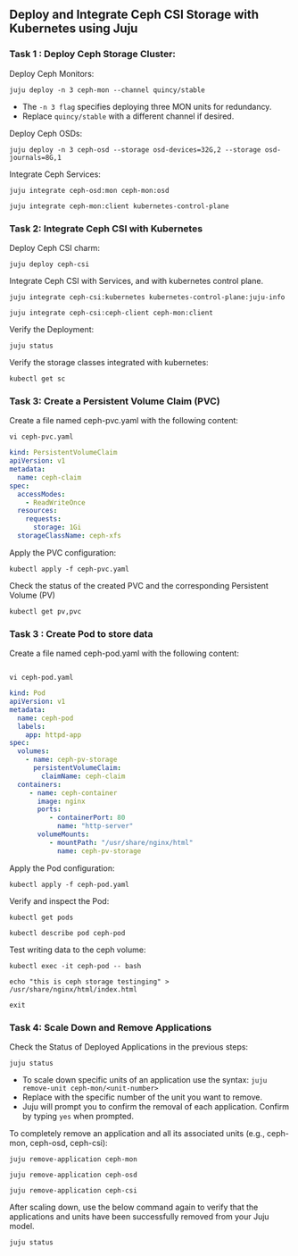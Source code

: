 ## Deploy and Integrate Ceph CSI Storage with Kubernetes using Juju

### Task 1 : Deploy Ceph Storage Cluster:
Deploy Ceph Monitors:
```
juju deploy -n 3 ceph-mon --channel quincy/stable
```
* The `-n 3 flag` specifies deploying three MON units for redundancy.
* Replace `quincy/stable` with a different channel if desired.

Deploy Ceph OSDs:
```
juju deploy -n 3 ceph-osd --storage osd-devices=32G,2 --storage osd-journals=8G,1
```
Integrate Ceph Services:
```
juju integrate ceph-osd:mon ceph-mon:osd
```
```
juju integrate ceph-mon:client kubernetes-control-plane
```
### Task 2: Integrate Ceph CSI with Kubernetes
Deploy Ceph CSI charm:
```
juju deploy ceph-csi
```
Integrate Ceph CSI with Services, and with kubernetes control plane.
```
juju integrate ceph-csi:kubernetes kubernetes-control-plane:juju-info
```
```
juju integrate ceph-csi:ceph-client ceph-mon:client
```
Verify the Deployment:
```
juju status
```
Verify the storage classes integrated with kubernetes:
```
kubectl get sc
```
### Task 3: Create a Persistent Volume Claim (PVC)
Create a file named ceph-pvc.yaml with the following content:
```
vi ceph-pvc.yaml
```
```yaml
kind: PersistentVolumeClaim
apiVersion: v1
metadata:
  name: ceph-claim
spec:
  accessModes:
    - ReadWriteOnce
  resources:
    requests:
      storage: 1Gi
  storageClassName: ceph-xfs
 ```
Apply the PVC configuration:
```
kubectl apply -f ceph-pvc.yaml
```
Check the status of the created PVC and the corresponding Persistent Volume (PV) 
```
kubectl get pv,pvc
```
### Task 3 : Create Pod to store data
Create a file named ceph-pod.yaml with the following content:
```

vi ceph-pod.yaml
```
```yaml
kind: Pod
apiVersion: v1
metadata:
  name: ceph-pod
  labels:
    app: httpd-app
spec:
  volumes:
    - name: ceph-pv-storage
      persistentVolumeClaim:
        claimName: ceph-claim
  containers:
     - name: ceph-container
       image: nginx
       ports:
          - containerPort: 80
            name: "http-server"
       volumeMounts:
          - mountPath: "/usr/share/nginx/html"
            name: ceph-pv-storage
```

Apply the Pod configuration:
```
kubectl apply -f ceph-pod.yaml
```
Verify and inspect the Pod:
```
kubectl get pods
```
```
kubectl describe pod ceph-pod
```
Test writing data to the ceph volume:
```
kubectl exec -it ceph-pod -- bash
```
```
echo "this is ceph storage testinging" > /usr/share/nginx/html/index.html

exit
```
### Task 4: Scale Down and Remove Applications

Check the Status of Deployed Applications in the previous steps:
```
juju status
```
* To scale down specific units of an application use the syntax: 
`juju remove-unit ceph-mon/<unit-number>`
* Replace <unit-number> with the specific number of the unit you want to remove.
* Juju will prompt you to confirm the removal of each application. Confirm by typing `yes` when prompted.

To completely remove an application and all its associated units (e.g., ceph-mon, ceph-osd, ceph-csi):
```
juju remove-application ceph-mon
```
```
juju remove-application ceph-osd
```
```
juju remove-application ceph-csi
```
After scaling down, use the below command again to verify that the applications and units have been successfully removed from your Juju model.
```
juju status
```



